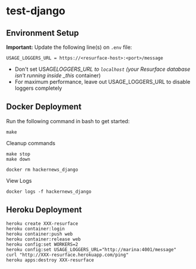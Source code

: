 # test-django

## Environment Setup

**Important:** Update the following line(s) on `.env` file:

```
USAGE_LOGGERS_URL = https://<resurface-host>:<port>/message
```

- Don't set USAGE*LOGGERS_URL to `localhost` (your Resurface database isn't running inside \_this* container)
- For maximum performance, leave out USAGE_LOGGERS_URL to disable loggers completely

## Docker Deployment

Run the following command in bash to get started:

```
make
```

Cleanup commands

```
make stop
make down

docker rm hackernews_django
```

View Logs

```
docker logs -f hackernews_django
```

## Heroku Deployment

```
heroku create XXX-resurface
heroku container:login
heroku container:push web
heroku container:release web
heroku config:set WORKERS=2
heroku config:set USAGE_LOGGERS_URL="http://marina:4001/message"
curl "http://XXX-resurface.herokuapp.com/ping"
heroku apps:destroy XXX-resurface
```
